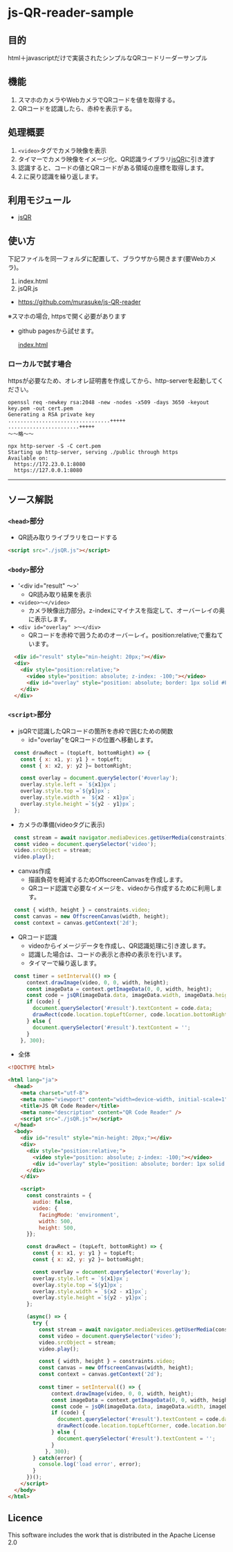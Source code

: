 # js-QR-reader-sample

## 目的
html＋javascriptだけで実装されたシンプルなQRコードリーダーサンプル

## 機能
1. スマホのカメラやWebカメラでQRコードを値を取得する。
1. QRコードを認識したら、赤枠を表示する。

## 処理概要
1. `<video>`タグでカメラ映像を表示
1. タイマーでカメラ映像をイメージ化、QR認識ライブラリ[jsQR](https://github.com/cozmo/jsQR)に引き渡す
1. 認識すると、コードの値とQRコードがある領域の座標を取得します。
1. 2.に戻り認識を繰り返します。

## 利用モジュール
* [jsQR](https://github.com/cozmo/jsQR)

## 使い方
下記ファイルを同一フォルダに配置して、ブラウザから開きます(要Webカメラ)。
1. index.html
1. jsQR.js

* https://github.com/murasuke/js-QR-reader

※スマホの場合, httpsで開く必要があります

* github pagesから試せます。

  [index.html](https://murasuke.github.io/js-QR-reader/public/index.html)

### ローカルで試す場合
httpsが必要なため、オレオレ証明書を作成してから、http-serverを起動してください。
```
openssl req -newkey rsa:2048 -new -nodes -x509 -days 3650 -keyout key.pem -out cert.pem
Generating a RSA private key
.................................+++++
.......................+++++
～～略～～

npx http-server -S -C cert.pem
Starting up http-server, serving ./public through https
Available on:
  https://172.23.0.1:8080
  https://127.0.0.1:8080
```
----
## ソース解説
### `<head>`部分
* QR読み取りライブラリをロードする
```html
<script src="./jsQR.js"></script>
```
### `<body>`部分
* '<div id="result" ～>'
  * QR読み取り結果を表示
* `<video>～</video>`
  * カメラ映像出力部分。z-indexにマイナスを指定して、オーバーレイの奥に表示します。
* `<div id="overlay" >～</div>`
  * QRコードを赤枠で囲うためのオーバーレイ。position:relative;で重ねています。
```html
  <div id="result" style="min-height: 20px;"></div>
  <div>
    <div style="position:relative;">
      <video style="position: absolute; z-index: -100;"></video>
      <div id="overlay" style="position: absolute; border: 1px solid #F00;"></div>
    </div>      
  </div>
```
### `<script>`部分
* jsQRで認識したQRコードの箇所を赤枠で囲むための関数
  * id="overlay"をQRコードの位置へ移動します。
```javascript
  const drawRect = (topLeft, bottomRight) => {
    const { x: x1, y: y1 } = topLeft;
    const { x: x2, y: y2 }= bottomRight;

    const overlay = document.querySelector('#overlay');
    overlay.style.left = `${x1}px`;
    overlay.style.top =`${y1}px`;
    overlay.style.width = `${x2 - x1}px`;
    overlay.style.height =`${y2 - y1}px`;
  };
```

* カメラの準備(videoタグに表示)
```javascript
  const stream = await navigator.mediaDevices.getUserMedia(constraints);
  const video = document.querySelector('video');
  video.srcObject = stream;
  video.play();
```


* canvas作成
  * 描画負荷を軽減するためOffscreenCanvasを作成します。
  * QRコード認識で必要なイメージを、videoから作成するために利用します。
```javascript
  const { width, height } = constraints.video;
  const canvas = new OffscreenCanvas(width, height);
  const context = canvas.getContext('2d');
```


* QRコード認識
  * videoからイメージデータを作成し、QR認識処理に引き渡します。
  * 認識した場合は、コードの表示と赤枠の表示を行います。
  * タイマーで繰り返します。
```javascript
  const timer = setInterval(() => {
      context.drawImage(video, 0, 0, width, height);
      const imageData = context.getImageData(0, 0, width, height);
      const code = jsQR(imageData.data, imageData.width, imageData.height);
      if (code) {
        document.querySelector('#result').textContent = code.data;
        drawRect(code.location.topLeftCorner, code.location.bottomRightCorner);                
      } else {
        document.querySelector('#result').textContent = '';
      }
    }, 300);
```


* 全体
```html
<!DOCTYPE html>

<html lang="ja">
  <head>
    <meta charset="utf-8">
    <meta name="viewport" content="width=device-width, initial-scale=1" />
    <title>JS QR Code Reader</title>
    <meta name="description" content="QR Code Reader" />
    <script src="./jsQR.js"></script>
  </head>
  <body>
    <div id="result" style="min-height: 20px;"></div>
    <div>
      <div style="position:relative;">
        <video style="position: absolute; z-index: -100;"></video>
        <div id="overlay" style="position: absolute; border: 1px solid #F00;"></div>
      </div>      
    </div>

    <script>
      const constraints = { 
        audio: false, 
        video: {
          facingMode: 'environment', 
          width: 500, 
          height: 500, 
      }};

      const drawRect = (topLeft, bottomRight) => {
        const { x: x1, y: y1 } = topLeft;
        const { x: x2, y: y2 }= bottomRight;

        const overlay = document.querySelector('#overlay');
        overlay.style.left = `${x1}px`;
        overlay.style.top =`${y1}px`;
        overlay.style.width = `${x2 - x1}px`;
        overlay.style.height =`${y2 - y1}px`;
      };

      (async() => {
        try {
          const stream = await navigator.mediaDevices.getUserMedia(constraints);
          const video = document.querySelector('video');
          video.srcObject = stream;
          video.play();

          const { width, height } = constraints.video;
          const canvas = new OffscreenCanvas(width, height);
          const context = canvas.getContext('2d');
       
          const timer = setInterval(() => {
              context.drawImage(video, 0, 0, width, height);
              const imageData = context.getImageData(0, 0, width, height);
              const code = jsQR(imageData.data, imageData.width, imageData.height);
              if (code) {
                document.querySelector('#result').textContent = code.data;
                drawRect(code.location.topLeftCorner, code.location.bottomRightCorner);                
              } else {
                document.querySelector('#result').textContent = '';
              }
            }, 300);
        } catch(error) {
          console.log('load error', error);
        }
      })();
    </script>
  </body>
</html>
```

## Licence
This software includes the work that is distributed in the Apache License 2.0
